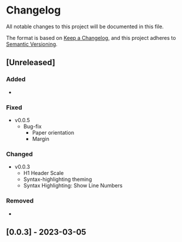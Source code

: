 # Changelog

All notable changes to this project will be documented in this file.

The format is based on [Keep a Changelog](https://keepachangelog.com/en/1.1.0/),
and this project adheres to [Semantic Versioning](https://semver.org/spec/v2.0.0.html).

## [Unreleased]

### Added

- 

### Fixed

- v0.0.5
  - Bug-fix
    - Paper orientation
    - Margin

### Changed

- v0.0.3
  - H1 Header Scale
  - Syntax-highlighting theming
  - Syntax Highlighting: Show Line Numbers

### Removed

- 

## [0.0.3] - 2023-03-05

